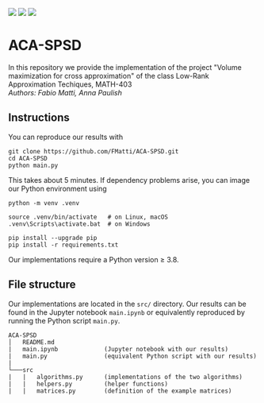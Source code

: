 ![](https://img.shields.io/badge/status-finished-green?style=flat-square)
![](https://img.shields.io/badge/Python-blue?style=flat-square&logo=python&color=blue&logoColor=white&labelColor=gray)
![](https://img.shields.io/badge/dependency-numpy-blue?style=flat-square)

# ACA-SPSD

In this repository we provide the implementation of the project "Volume maximization for cross approximation" of the class Low-Rank Approximation Techiques, MATH-403  <br/>
_Authors: Fabio Matti, Anna Paulish_

## Instructions

You can reproduce our results with
```[bash]
git clone https://github.com/FMatti/ACA-SPSD.git
cd ACA-SPSD
python main.py
```

This takes about 5 minutes. If dependency problems arise, you can image our Python environment using

```[bash]
python -m venv .venv

source .venv/bin/activate   # on Linux, macOS
.venv\Scripts\activate.bat  # on Windows

pip install --upgrade pip
pip install -r requirements.txt
```

Our implementations require a Python version $\geq$ 3.8.

## File structure
Our implementations are located in the `src/` directory. Our results can be found in the Jupyter notebook `main.ipynb` or equivalently reproduced by running the Python script `main.py`.

```
ACA-SPSD
│   README.md
|   main.ipynb             (Jupyter notebook with our results)
|   main.py                (equivalent Python script with our results)
|
└───src
|   |   algorithms.py      (implementations of the two algorithms)
|   |   helpers.py         (helper functions)
|   |   matrices.py        (definition of the example matrices)
```
